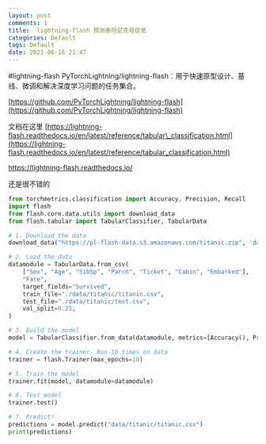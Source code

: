 ```yaml
---
layout: post
comments: 1
title:  lightning-flash 预测泰坦尼克号信息
categories: Default
tags: Default
date: 2021-06-16 21:47
---
```


#lightning-flash
PyTorchLightning/lightning-flash：用于快速原型设计、基线、微调和解决深度学习问题的任务集合。

[https://github.com/PyTorchLightning/lightning-flash](https://github.com/PyTorchLightning/lightning-flash)

文档在这里
[https://lightning-flash.readthedocs.io/en/latest/reference/tabular\_classification.html](https://lightning-flash.readthedocs.io/en/latest/reference/tabular_classification.html)


https://lightning-flash.readthedocs.io/

还是很不错的
```python
from torchmetrics.classification import Accuracy, Precision, Recall
import flash
from flash.core.data.utils import download_data
from flash.tabular import TabularClassifier, TabularData

# 1. Download the data
download_data("https://pl-flash-data.s3.amazonaws.com/titanic.zip", 'data/')

# 2. Load the data
datamodule = TabularData.from_csv(
    ["Sex", "Age", "SibSp", "Parch", "Ticket", "Cabin", "Embarked"],
    "Fare",
    target_fields="Survived",
    train_file="./data/titanic/titanic.csv",
    test_file="./data/titanic/test.csv",
    val_split=0.25,
)

# 3. Build the model
model = TabularClassifier.from_data(datamodule, metrics=[Accuracy(), Precision(), Recall()])

# 4. Create the trainer. Run 10 times on data
trainer = flash.Trainer(max_epochs=10)

# 5. Train the model
trainer.fit(model, datamodule=datamodule)

# 6. Test model
trainer.test()

# 7. Predict!
predictions = model.predict("data/titanic/titanic.csv")
print(predictions)

```


